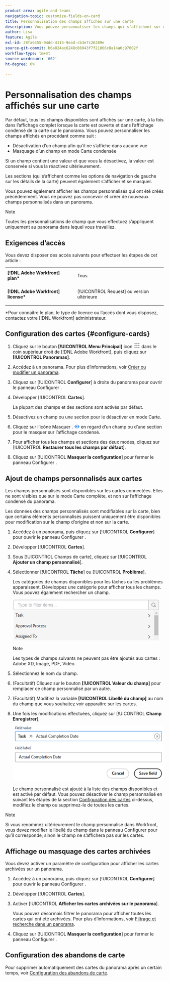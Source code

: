 ```yaml
---
product-area: agile-and-teams
navigation-topic: customize-fields-on-card
title: Personnalisation des champs affichés sur une carte
description: Vous pouvez personnaliser les champs qui s’affichent sur une carte en désactivant un champ afin qu’il ne s’affiche pas dans le mode Carte complète ou condensé, ou en masquant un champ dans le mode Carte condensée.
author: Lisa
feature: Agile
exl-id: 28fa6455-04dd-4115-9ead-cb3e7c26289e
source-git-commit: b6a824ac6248c86043f7f21866c8a14a6c97602f
workflow-type: tm+mt
source-wordcount: '662'
ht-degree: 0%

---
```


# Personnalisation des champs affichés sur une carte

Par défaut, tous les champs disponibles sont affichés sur une carte, à la fois dans l’affichage complet lorsque la carte est ouverte et dans l’affichage condensé de la carte sur le panorama. Vous pouvez personnaliser les champs affichés en procédant comme suit :

* Désactivation d’un champ afin qu’il ne s’affiche dans aucune vue
* Masquage d’un champ en mode Carte condensée

Si un champ contient une valeur et que vous la désactivez, la valeur est conservée si vous la réactivez ultérieurement.

Les sections (qui s’affichent comme les options de navigation de gauche sur les détails de la carte) peuvent également s’afficher et se masquer.

Vous pouvez également afficher les champs personnalisés qui ont été créés précédemment. Vous ne pouvez pas concevoir et créer de nouveaux champs personnalisés dans un panorama.

>[!NOTE]
>
>Toutes les personnalisations de champ que vous effectuez s’appliquent uniquement au panorama dans lequel vous travaillez.

## Exigences d’accès

Vous devez disposer des accès suivants pour effectuer les étapes de cet article :

<table style="table-layout:auto"> 
 <col> 
 </col> 
 <col> 
 </col> 
 <tbody> 
  <tr> 
   <td role="rowheader"><strong>[!DNL Adobe Workfront] plan*</strong></td> 
   <td> <p>Tous</p> </td> 
  </tr> 
  <tr> 
   <td role="rowheader"><strong>[!DNL Adobe Workfront] license*</strong></td> 
   <td> <p>[!UICONTROL Request] ou version ultérieure</p> </td> 
  </tr>
   </tbody> 
</table>

&#42;Pour connaître le plan, le type de licence ou l’accès dont vous disposez, contactez votre [!DNL Workfront] administrateur.

## Configuration des cartes {#configure-cards}

1. Cliquez sur le bouton **[!UICONTROL Menu Principal]** icon ![](assets/main-menu-icon.png) dans le coin supérieur droit de [!DNL Adobe Workfront], puis cliquez sur **[!UICONTROL Panoramas]**.
1. Accédez à un panorama. Pour plus d’informations, voir [Créer ou modifier un panorama](../../agile/get-started-with-boards/create-edit-board.md).
1. Cliquez sur [!UICONTROL **Configurer**] à droite du panorama pour ouvrir le panneau Configurer .
1. Développer [!UICONTROL **Cartes**].

   La plupart des champs et des sections sont activés par défaut.

1. Désactivez un champ ou une section pour le désactiver en mode Carte.
1. Cliquez sur l’icône Masquer . ![Icône Masquer](assets/eye-hide-icon.png) en regard d’un champ ou d’une section pour le masquer sur l’affichage condensé.
1. Pour afficher tous les champs et sections des deux modes, cliquez sur [!UICONTROL **Restaurer tous les champs par défaut**].
1. Cliquez sur [!UICONTROL **Masquer la configuration**] pour fermer le panneau Configurer .

## Ajout de champs personnalisés aux cartes

Les champs personnalisés sont disponibles sur les cartes connectées. Elles ne sont visibles que sur le mode Carte complète, et non sur l’affichage condensé du panorama.

Les données des champs personnalisés sont modifiables sur la carte, bien que certains éléments personnalisés puissent uniquement être disponibles pour modification sur le champ d’origine et non sur la carte.

1. Accédez à un panorama, puis cliquez sur [!UICONTROL **Configurer**] pour ouvrir le panneau Configurer .
1. Développer [!UICONTROL **Cartes**].
1. Sous [!UICONTROL Champs de carte], cliquez sur [!UICONTROL **Ajouter un champ personnalisé**].
1. Sélectionner [!UICONTROL **Tâche**] ou [!UICONTROL **Problème**].

   Les catégories de champs disponibles pour les tâches ou les problèmes apparaissent. Développez une catégorie pour afficher tous les champs. Vous pouvez également rechercher un champ.

   ![Recherche d’un champ personnalisé](assets/boards-search-for-custom-field.png)

   >[!NOTE]
   >
   >Les types de champs suivants ne peuvent pas être ajoutés aux cartes : Adobe XD, Image, PDF, Vidéo.

1. Sélectionnez le nom du champ.
1. (Facultatif) Cliquez sur le bouton **[!UICONTROL Valeur du champ]** pour remplacer ce champ personnalisé par un autre.
1. (Facultatif) Modifiez la variable **[!UICONTROL Libellé du champ]** au nom du champ que vous souhaitez voir apparaître sur les cartes.
1. Une fois les modifications effectuées, cliquez sur [!UICONTROL **Champ Enregistrer**].

   ![Valeur et libellé de champ personnalisés](assets/save-custom-field-value-label.png)

   Le champ personnalisé est ajouté à la liste des champs disponibles et est activé par défaut. Vous pouvez désactiver le champ personnalisé en suivant les étapes de la section [Configuration des cartes](customize-fields-on-card.md#configure-cards) ci-dessus, modifiez le champ ou supprimez-le de toutes les cartes.

>[!NOTE]
>
>Si vous renommez ultérieurement le champ personnalisé dans Workfront, vous devez modifier le libellé du champ dans le panneau Configurer pour qu’il corresponde, sinon le champ ne s’affichera pas sur les cartes.

## Affichage ou masquage des cartes archivées

Vous devez activer un paramètre de configuration pour afficher les cartes archivées sur un panorama.

1. Accédez à un panorama, puis cliquez sur [!UICONTROL **Configurer**] pour ouvrir le panneau Configurer .
1. Développer [!UICONTROL **Cartes**].
1. Activer [!UICONTROL **Afficher les cartes archivées sur le panorama**].

   Vous pouvez désormais filtrer le panorama pour afficher toutes les cartes qui ont été archivées. Pour plus d’informations, voir [Filtrage et recherche dans un panorama](/help/quicksilver/agile/get-started-with-boards/filter-search-in-board.md).

1. Cliquez sur [!UICONTROL **Masquer la configuration**] pour fermer le panneau Configurer .

## Configuration des abandons de carte

Pour supprimer automatiquement des cartes du panorama après un certain temps, voir [Configuration des abandons de carte](/help/quicksilver/agile/use-boards-agile-planning-tools/configure-card-falloff.md).
